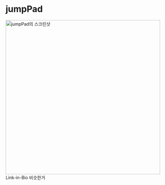 # jumpPad
<img src="https://user-images.githubusercontent.com/76112135/275752739-ddc482be-9484-4eff-8a7e-4a3bf1ab095b.png" alt="jumpPad의 스크린샷" width="500">
Link-in-Bio 비슷한거
